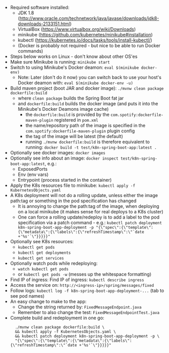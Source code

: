 * Required software installed:
  * JDK 1.8 (http://www.oracle.com/technetwork/java/javase/downloads/jdk8-downloads-2133151.html)
  * VirtualBox (https://www.virtualbox.org/wiki/Downloads)
  * minikube (https://github.com/kubernetes/minikube#installation)
  * kubectl (https://kubernetes.io/docs/tasks/tools/install-kubectl/)
  * (Docker is probably not required - but nice to be able to run Docker commands)
* Steps below works on Linux - don't know about other OS'es
* Make sure Minikube is running: ```minikube start```
* Switch to using Minikube's Docker deamon: ```eval $(minikube docker-env)```
  * Note: Later (don't do it now) you can switch back to use your host's Docker deamon with: ```eval $(minikube docker-env -u)```
* Build maven project (boot JAR and docker image): ```./mvnw clean package dockerfile:build```
  * where ```clean package``` builds the Spring Boot fat jar
  * and ```dockerfile:build``` builds the docker image (and puts it into the Minikube's Docker Deamons image cache)
    * the ```dockerfile:build``` is provided by the ```com.spotify:dockerfile-maven-plugin``` registered in ```pom.xml```
    * the name/repository path of the image is specified in the ```com.spotify:dockerfile-maven-plugin``` plugin config
    * the tag of the image will be latest (the default)
    * running ```./mvnw dockerfile:build``` is therefore equivalent to running: ```docker build -t test/k8n-spring-boot-app:latest .```
* Optionally see docker images: ```docker images```
* Optionally see info about an image: ```docker inspect test/k8n-spring-boot-app:latest```, e.g.:
  * ExposedPorts
  * Env (env vars)
  * Entrypoint (process started in the container)
* Apply the K8s resources file to minikube: ```kubectl apply -f KubernetesObjects.yaml```
* A K8s deployment will not do a rolling update, unless either the image path:tag or something in the pod specification has changed
  * It is annoying to change the path:tag of the image, when deploying on a local minikube (it makes sense for real deploys to a K8s cluster)
  * One can force a rolling update/redeploy is to add a label to the pod specification via a patch command - e.g.: 
    ```kubectl patch deployment k8n-spring-boot-app-deployment -p "{\"spec\":{\"template\":{\"metadata\":{\"labels\":{\"refreshTimestamp\":\"`date +'%s'`\"}}}}}"```
* Optionally see K8s resources:
  * ```kubectl get pods```
  * ```kubectl get deployments```
  * ```kubectl get services```
* Optionally watch pods while redeploying:
  * ```watch kubectl get pods```
  * or ```kubectl get pods -w``` (messes up the whitespace formatting)
* Find IP of ingress: Find IP of ingress: ```kubectl describe ingress```
* Access the service on: ```http://<ingress-ip>/spring/messages/fixed```
* Follow logs: ```kubectl log -f k8n-spring-boot-app-deployment-...``` (tab to see pod names)
* An easy change to make to the app:
  * Change the string returned by: ```FixedMessageEndpoint.java```
  * Remember to also change the test: ```FixedMessageEndpointTest.java```
* Complete build and redeployment in one go:
  ```
    ./mvnw clean package dockerfile:build \
    && kubectl apply -f KubernetesObjects.yaml \
    && kubectl patch deployment k8n-spring-boot-app-deployment -p \
    "{\"spec\":{\"template\":{\"metadata\":{\"labels\":{\"refreshTimestamp\":\"`date +'%s'`\"}}}}}"
  ```

